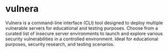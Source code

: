 # vulnera
Vulnera is a command-line interface (CLI) tool designed to deploy multiple vulnerable servers for educational and testing purposes. Choose from a curated list of insecure server environments to launch and explore various security vulnerabilities in a controlled environment. Ideal for educational purposes, security research, and testing scenarios.
